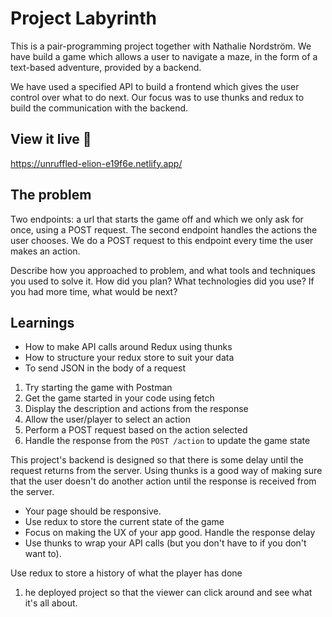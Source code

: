 # Project Labyrinth
This is a pair-programming project together with Nathalie Nordström. We have build a game which allows a user to navigate a maze, in the form of a text-based adventure, provided by a backend.

We have used a specified API to build a frontend which gives the user control over what to do next. Our focus was to use thunks and redux to build the communication with the backend.  

## View it live 👀

https://unruffled-elion-e19f6e.netlify.app/ 

## The problem

Two endpoints: a url that starts the game off and which we only ask for once, using a POST request. The second endpoint handles the actions the user chooses. We do a POST request to this endpoint every time the user makes an action. 

Describe how you approached to problem, and what tools and techniques you used to solve it. How did you plan? What technologies did you use? If you had more time, what would be next?

## Learnings 

- How to make API calls around Redux using thunks
- How to structure your redux store to suit your data
- To send JSON in the body of a request

1. Try starting the game with Postman
2. Get the game started in your code using fetch
3. Display the description and actions from the response
4. Allow the user/player to select an action
5. Perform a POST request based on the action selected
6. Handle the response from the `POST /action` to update the game state

This project's backend is designed so that there is some delay until the request returns from the server.  Using thunks is a good way of making sure that the user doesn't do another action until the response is received from the server.

- Your page should be responsive.
- Use redux to store the current state of the game
- Focus on making the UX of your app good. Handle the response delay
- Use thunks to wrap your API calls (but you don't have to if you don't want to).

Use redux to store a history of what the player has done

1. he deployed project so that the viewer can click around and see what it's all about.

